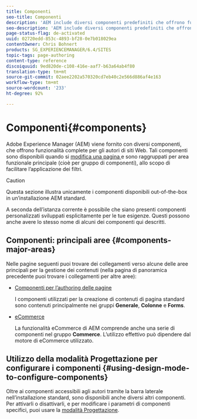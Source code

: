 ```yaml
---
title: Componenti
seo-title: Componenti
description: 'AEM include diversi componenti predefiniti che offrono funzionalità complete per gli autori di siti web. '
seo-description: 'AEM include diversi componenti predefiniti che offrono funzionalità complete per gli autori di siti web. '
page-status-flag: de-activated
uuid: 02720edd-853c-4893-bf28-0e7b018029ea
contentOwner: Chris Bohnert
products: SG_EXPERIENCEMANAGER/6.4/SITES
topic-tags: page-authoring
content-type: reference
discoiquuid: 9ed820de-c108-416e-aaf7-b63a64ab4f80
translation-type: tm+mt
source-git-commit: 02aee2202a570320cd7eb40c2e566d886af4e163
workflow-type: tm+mt
source-wordcount: '233'
ht-degree: 92%

---
```



# Componenti{#components}

Adobe Experience Manager (AEM) viene fornito con diversi componenti, che offrono funzionalità complete per gli autori di siti Web. Tali componenti sono disponibili quando si [modifica una pagina ](/help/sites-classic-ui-authoring/classic-page-author-edit-content.md) e sono raggruppati per area funzionale principale (cioè per gruppo di componenti), allo scopo di facilitare l’applicazione dei filtri.

>[!CAUTION]
>
>Questa sezione illustra unicamente i componenti disponibili out-of-the-box in un’installazione AEM standard.
>
>A seconda dell’istanza corrente è possibile che siano presenti componenti personalizzati sviluppati esplicitamente per le tue esigenze. Questi possono anche avere lo stesso nome di alcuni dei componenti qui descritti.

## Componenti: principali aree {#components-major-areas}

Nelle pagine seguenti puoi trovare dei collegamenti verso alcune delle aree principali per la gestione dei contenuti (nella pagina di panoramica precedente puoi trovare i collegamenti per altre aree): 

* [Componenti per l’authoring delle pagine](/help/sites-classic-ui-authoring/classic-page-author-edit-mode.md)

   I componenti utilizzati per la creazione di contenuti di pagina standard sono contenuti principalmente nei gruppi **Generale**, **Colonne** e **Forms**.

* [eCommerce](/help/sites-administering/ecommerce.md)

   La funzionalità eCommerce di AEM comprende anche una serie di componenti nel gruppo **Commerce**. L’utilizzo effettivo può dipendere dal motore di eCommerce utilizzato.

## Utilizzo della modalità Progettazione per configurare i componenti {#using-design-mode-to-configure-components}

Oltre ai componenti accessibili agli autori tramite la barra laterale nell’installazione standard, sono disponibili anche diversi altri componenti. Per attivarli o disattivarli, e per modificare i parametri di componenti specifici, puoi usare la [modalità Progettazione](/help/sites-classic-ui-authoring/classic-page-author-design-mode.md#enable-disable-components).

